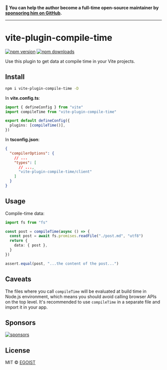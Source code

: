 **💛 You can help the author become a full-time open-source maintainer by [sponsoring him on GitHub](https://github.com/sponsors/egoist).**

---

# vite-plugin-compile-time

[![npm version](https://badgen.net/npm/v/vite-plugin-compile-time?v=2)](https://npm.im/vite-plugin-compile-time) [![npm downloads](https://badgen.net/npm/dm/vite-plugin-compile-time?v=2)](https://npm.im/vite-plugin-compile-time)

Use this plugin to get data at compile time in your Vite projects.

## Install

```bash
npm i vite-plugin-compile-time -D
```

In **vite.config.ts**:

```ts
import { defineConfig } from "vite"
import compileTime from "vite-plugin-compile-time"

export default defineConfig({
  plugins: [compileTime()],
})
```

In **tsconfig.json**:

```json
{
  "compilerOptions": {
    // ...
    "types": [
      // ...,
      "vite-plugin-compile-time/client"
    ]
  }
}
```

## Usage

Compile-time data:

```ts
import fs from "fs"

const post = compileTime(async () => {
  const post = await fs.promises.readFile("./post.md", "utf8")
  return {
    data: { post },
  }
})

assert.equal(post, "...the content of the post...")
```

## Caveats

The files where you call `compileTime` will be evaluated at build time in Node.js environment, which means you should avoid calling browser APIs on the top level. It's recommended to use `compileTime` in a separate file and import it in your app.

## Sponsors

[![sponsors](https://sponsors-images.egoist.dev/sponsors.svg)](https://github.com/sponsors/egoist)

## License

MIT &copy; [EGOIST](https://github.com/sponsors/egoist)
